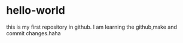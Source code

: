 # hello-world
this is my first repository in github.
I am learning the github,make and commit changes.haha
